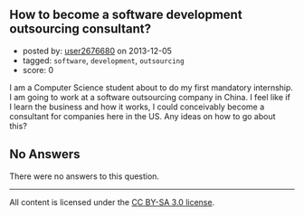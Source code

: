 ## How to become a software development outsourcing consultant?

- posted by: [user2676680](https://stackexchange.com/users/-1/29916-user2676680) on 2013-12-05
- tagged: `software`, `development`, `outsourcing`
- score: 0

<p>I am a Computer Science student about to do my first mandatory internship. I am going to work at a software outsourcing company in China. I feel like if I learn the business and how it works, I could conceivably become a consultant for companies here in the US. Any ideas on how to go about this?</p>


## No Answers

There were no answers to this question.


---

All content is licensed under the [CC BY-SA 3.0 license](https://creativecommons.org/licenses/by-sa/3.0/).
